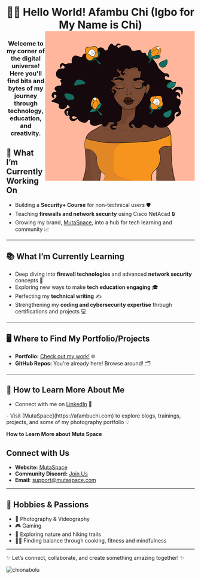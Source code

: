 <h1 align="center"> 👋🏽 Hello World! Afambu Chi (Igbo for My Name is Chi) <img align="right" alt="black girl magic" width="400" src="illustration gifs, minimal illustration, line illustration, gif, black girls, black girls illustration gif , minimal, sweater, gifs illustration, flower illustration gif, flowers, black girl illustration.gif"> </h1>
<h3 align="center"> Welcome to my corner of the digital universe! Here you'll find bits and bytes of my journey through technology, education, and creativity.
 </h3>



## 🌱 **What I’m Currently Working On**
- Building a **Security+ Course** for non-technical users 🛡️  
- Teaching **firewalls and network security** using Cisco NetAcad 🔒  
- Growing my brand, [MutaSpace](https://afambuchi.com), into a hub for tech learning and community 📈  

---

## 📚 **What I’m Currently Learning**
- Deep diving into **firewall technologies** and advanced **network security** concepts 🔐  
- Exploring new ways to make **tech education engaging** 🎓
- Perfecting my **technical writing** ✍️
- Strengthening my **coding and cybersecurity expertise** through certifications and projects 💻  

---

## 🖥️ **Where to Find My Portfolio/Projects**
- **Portfolio:** [Check out my work!](https://afambuchi.com) 🌐  
- **GitHub Repos:** You're already here! Browse around! 🗂️  

---

## 🤝 **How to Learn More About Me**
- Connect with me on [LinkedIn](https://linkedin.com/in/chionabolu) 🌟  <p align="left">
</p>
- Visit [MutaSpace](https://afambuchi.com) to explore blogs, trainings, projects, and some of my photography portfolio 💡  

**How to Learn More about Muta Space**
## Connect with Us
- **Website:** [MutaSpace](https://mutaspace.com)
- **Community Discord:** [Join Us](https://discord.gg/aXNyBRK8)
- **Email:** support@mutaspace.com
---

## 🎨 **Hobbies & Passions**
- 🎥 Photography & Videography 
- 🎮 Gaming
- 🌲 Exploring nature and hiking trails  
- 🧘‍♀️ Finding balance through cooking, fitness and mindfulness  

---

✨ Let’s connect, collaborate, and create something amazing together! ✨

<p><img align="left" src="https://github-readme-stats.vercel.app/api/top-langs?username=afambuchi&show_icons=true&locale=en&layout=compact" alt="chionabolu" /></p>
